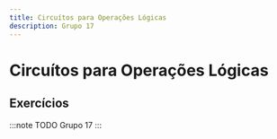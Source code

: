 ```yaml
---
title: Circuítos para Operações Lógicas
description: Grupo 17
---
```


# Circuítos para Operações Lógicas

## Exercícios

:::note TODO
Grupo 17
:::
